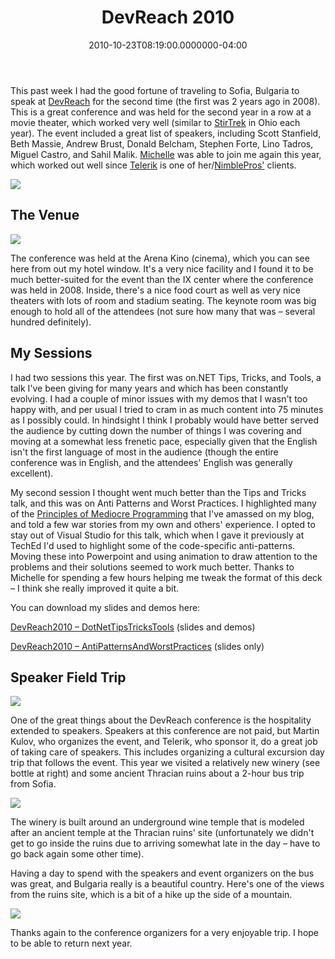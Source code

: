 ﻿---
title: DevReach 2010
date: "2010-10-23T08:19:00.0000000-04:00"
description: This past week I had the good fortune of traveling to Sofia,
featuredImage: /img/trip2.jpg
---

[](http://devreach.com/)This past week I had the good fortune of traveling to Sofia, Bulgaria to speak at [DevReach](http://devreach.com/) for the second time (the first was 2 years ago in 2008). This is a great conference and was held for the second year in a row at a movie theater, which worked very well (similar to [StirTrek](http://stirtrek.com/) in Ohio each year). The event included a great list of speakers, including Scott Stanfield, Beth Massie, Andrew Brust, Donald Belcham, Stephen Forte, Lino Tadros, Miguel Castro, and Sahil Malik. [Michelle](http://greatandsmallblog.com/) was able to join me again this year, which worked out well since [Telerik](http://telerik.com/) is one of her/[NimblePros'](http://nimblepros.com/) clients.

![](/img/dev-reach-logo.png)

## The Venue

![](/img/venue.jpg)

The conference was held at the Arena Kino (cinema), which you can see here from out my hotel window. It's a very nice facility and I found it to be much better-suited for the event than the IX center where the conference was held in 2008. Inside, there's a nice food court as well as very nice theaters with lots of room and stadium seating. The keynote room was big enough to hold all of the attendees (not sure how many that was – several hundred definitely).

## My Sessions

I had two sessions this year. The first was on.NET Tips, Tricks, and Tools, a talk I've been giving for many years and which has been constantly evolving. I had a couple of minor issues with my demos that I wasn't too happy with, and per usual I tried to cram in as much content into 75 minutes as I possibly could. In hindsight I think I probably would have better served the audience by cutting down the number of things I was covering and moving at a somewhat less frenetic pace, especially given that the English isn't the first language of most in the audience (though the entire conference was in English, and the attendees' English was generally excellent).

My second session I thought went much better than the Tips and Tricks talk, and this was on Anti Patterns and Worst Practices. I highlighted many of the [Principles of Mediocre Programming](https://ardalis.com/principles-patterns-and-practices-of-mediocre-programming) that I've amassed on my blog, and told a few war stories from my own and others' experience. I opted to stay out of Visual Studio for this talk, which when I gave it previously at TechEd I'd used to highlight some of the code-specific anti-patterns. Moving these into Powerpoint and using animation to draw attention to the problems and their solutions seemed to work much better. Thanks to Michelle for spending a few hours helping me tweak the format of this deck – I think she really improved it quite a bit.

You can download my slides and demos here:

[DevReach2010 – DotNetTipsTricksTools](http://ssmith-presentations.s3.amazonaws.com/DevReach2010-DotNetTipsTricks.zip) (slides and demos)

[DevReach2010 – AntiPatternsAndWorstPractices](http://ssmith-presentations.s3.amazonaws.com/DevReach2010-AntiPatterns.zip) (slides only)



## Speaker Field Trip

![](/img/trip1.jpg)

One of the great things about the DevReach conference is the hospitality extended to speakers. Speakers at this conference are not paid, but Martin Kulov, who organizes the event, and Telerik, who sponsor it, do a great job of taking care of speakers. This includes organizing a cultural excursion day trip that follows the event. This year we visited a relatively new winery (see bottle at right) and some ancient Thracian ruins about a 2-hour bus trip from Sofia.

![](/img/trip2.jpg)

The winery is built around an underground wine temple that is modeled after an ancient temple at the Thracian ruins' site (unfortunately we didn't get to go inside the ruins due to arriving somewhat late in the day – have to go back again some other time).

Having a day to spend with the speakers and event organizers on the bus was great, and Bulgaria really is a beautiful country. Here's one of the views from the ruins site, which is a bit of a hike up the side of a mountain.

![](/img/trip3.jpg)

Thanks again to the conference organizers for a very enjoyable trip. I hope to be able to return next year.

